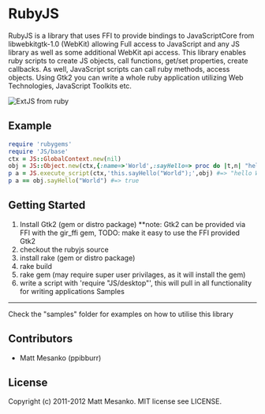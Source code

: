 RubyJS
===
RubyJS is a library that uses FFI to provide bindings to JavaScriptCore from libwebkitgtk-1.0 (WebKit) allowing Full access to JavaScript and any JS library as well as some additional WebKit api access. This library enables ruby scripts to create JS objects, call functions, get/set properties, create callbacks. As well, JavaScript scripts can call ruby methods, access objects. Using Gtk2 you can write a whole ruby application utilizing Web Technologies, JavaScript Toolkits etc.

![ExtJS from ruby](http://i1263.photobucket.com/albums/ii631/ppibburr/rubyjs_extjs.png)

Example
---
``` ruby
require 'rubygems'
require 'JS/base'
ctx = JS::GlobalContext.new(nil)
obj = JS::Object.new(ctx,{:name=>'World',:sayHello=> proc do |t,n| "hello #{n}" end})
p a = JS.execute_script(ctx,'this.sayHello("World");',obj) #=> "hello World"
p a == obj.sayHello("World") #=> true
```
Getting Started
---
1. Install Gtk2 (gem or distro package) **note: Gtk2 can be provided via FFI with the gir_ffi gem, TODO: make it easy to use the FFI provided Gtk2
2. checkout the rubyjs source
3. install rake (gem or distro package)
4. rake build
5. rake gem (may require super user privilages, as it will install the gem)
6. write a script with 'require "JS/desktop"', this will pull in all functionality for writing applications
Samples
---
Check the "samples" folder for examples on how to utilise this library

Contributors
---
* Matt Mesanko (ppibburr)

License
---
Copyright (c) 2011-2012 Matt Mesanko.
MIT license see LICENSE.
